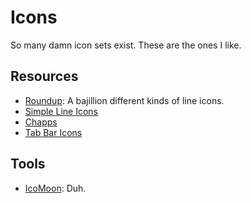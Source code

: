 # Icons
So many damn icon sets exist. These are the ones I like.

## Resources
- [Roundup](http://designinstruct.com/roundups/line-icons-free/): A bajillion different kinds of line icons.
- [Simple Line Icons](https://dribbble.com/shots/1344983-Simple-Line-Icons-100-free-icons-Ai-Eps-Svg-Psd)
- [Chapps](https://dribbble.com/shots/1277721-Free-Vector-Icons-from-Chapps)
- [Tab Bar Icons](http://www.pixeden.com/media-icons/tab-bar-icons-ios-7-vol5)

## Tools
- [IcoMoon](https://icomoon.io/app/#/select): Duh.
